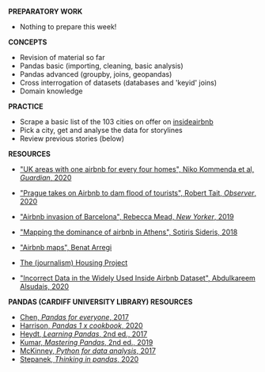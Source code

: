 **PREPARATORY WORK**

- Nothing to prepare this week!

**CONCEPTS**

- Revision of material so far
- Pandas basic (importing, cleaning, basic analysis)
- Pandas advanced (groupby, joins, geopandas)
- Cross interrogation of datasets (databases and 'keyid' joins)
- Domain knowledge

**PRACTICE**

- Scrape a basic list of the 103 cities on offer on [insideairbnb](http://insideairbnb.com/get-the-data.html)
- Pick a city, get and analyse the data for storylines
- Review previous stories (below)

**RESOURCES**

- ["UK areas with one airbnb for every four homes", Niko Kommenda et al, *Guardian*, 2020](https://www.theguardian.com/technology/2020/feb/20/revealed-the-areas-in-the-uk-with-one-airbnb-for-every-four-homes)
- ["Prague takes on Airbnb to dam flood of tourists", Robert Tait, *Observer*, 2020](https://www.theguardian.com/environment/2020/feb/01/overwhelmed-prague-tries-to-limit-airbnb-to-curb-tourism)
- ["Airbnb invasion of Barcelona", Rebecca Mead, *New Yorker*, 2019](https://www.newyorker.com/magazine/2019/04/29/the-airbnb-invasion-of-barcelona)

- ["Mapping the dominance of airbnb in Athens", Sotiris Sideris, 2018](https://medium.com/athenslivegr/mapping-the-dominance-of-airbnb-in-athens-4cb9e0657e80)
- ["Airbnb maps", Benat Arregi](https://barregi.com/airbnbmaps)
- [The (journalism) Housing Project](https://niemanreports.org/articles/journalists-across-europe-collaborate-to-cover-airbnb-and-other-housing-issues/)

- ["Incorrect Data in the Widely Used Inside Airbnb Dataset", Abdulkareem Alsudais, 2020](https://arxiv.org/abs/2007.03019)

**PANDAS (CARDIFF UNIVERSITY LIBRARY) RESOURCES**

- [Chen, *Pandas for everyone*, 2017](https://librarysearch.cardiff.ac.uk/permalink/f/1tfrs8a/44CAR_ALMA51125210150002420)
- [Harrison, *Pandas 1 x cookbook*, 2020](https://librarysearch.cardiff.ac.uk/permalink/f/1tfrs8a/44CAR_ALMA51156095570002420)
- [Heydt, *Learning Pandas*, 2nd ed., 2017](https://librarysearch.cardiff.ac.uk/permalink/f/djvk49/TN_cdi_igpublishing_primary_PACKT0000405)
- [Kumar, *Mastering Pandas*, 2nd ed., 2019](https://librarysearch.cardiff.ac.uk/permalink/f/djvk49/TN_cdi_safari_books_9781789343236)
- [McKinney, *Python for data analysis*, 2017](https://librarysearch.cardiff.ac.uk/permalink/f/1tfrs8a/44CAR_ALMA51125415750002420)
- [Stepanek, *Thinking in pandas*, 2020](https://librarysearch.cardiff.ac.uk/permalink/f/djvk49/TN_cdi_askewsholts_vlebooks_9781484258392)

